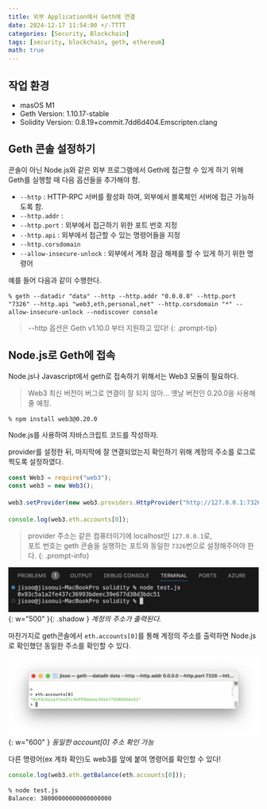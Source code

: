 ```yaml
---
title: 외부 Application에서 Geth에 연결
date: 2024-12-17 11:54:00 +/-TTTT
categories: [Security, Blockchain]
tags: [security, blockchain, geth, ethereum]
math: true
---
```


## 작업 환경

- masOS M1
- Geth Version: 1.10.17-stable
- Solidity Version: 0.8.19+commit.7dd6d404.Emscripten.clang

## Geth 콘솔 설정하기

콘솔이 아닌 Node.js와 같은 외부 프로그램에서 Geth에 접근할 수 있게 하기 위해 Geth를 실행할 때 다음 옵션들을 추가해야 함.

- `--http` : HTTP-RPC 서버를 활성화 하여, 외부에서 블록체인 서버에 접근 가능하도록 함.
- `--http.addr` : 
- `--http.port` : 외부에서 접근하기 위한 포트 번호 지정
- `--http.api` : 외부에서 접근할 수 있는 명령어들을 지정
- `--http.corsdomain`
- `--allow-insecure-unlock` : 외부에서 계좌 잠금 해제를 할 수 있게 하기 위한 명령어

예를 들어 다음과 같이 수행한다.
```shell
% geth --datadir "data" --http --http.addr "0.0.0.0" --http.port "7326" --http.api "web3,eth,personal,net" --http.corsdomain "*" --allow-insecure-unlock --nodiscover console
```

> --http 옵션은 Geth v1.10.0 부터 지원하고 있다!
{: .prompt-tip}

## Node.js로 Geth에 접속

Node.js나 Javascript에서 geth로 접속하기 위해서는 Web3 모듈이 필요하다.

> Web3 최신 버전이 버그로 연결이 잘 되지 않아... 옛날 버전인 0.20.0을 사용해줄 예정.

```shell
% npm install web3@0.20.0
```

Node.js를 사용하여 자바스크립트 코드를 작성하자.

provider를 설정한 뒤, 마지막에 잘 연결되었는지 확인하기 위해 계정의 주소를 로그로 찍도록 설정하였다.

```js
const Web3 = require("web3");
const web3 = new Web3();

web3.setProvider(new web3.providers.HttpProvider("http://127.0.0.1:7326"));

console.log(web3.eth.accounts[0]);
```

> provider 주소는 같은 컴퓨터이기에 localhost인 `127.0.0.1`로, <br>
> 포트 번호는 geth 콘솔을 실행하는 포트와 동일한 `7326`번으로 설정해주어야 한다.
{: .prompt-info}

![img](/assets/img/2024-12-17-geth-external-access/0.png){: w="500" }{: .shadow }
_계정의 주소가 출력된다._

마찬가지로 geth콘솔에서 `eth.accounts[0]`를 통해 계정의 주소를 출력하면 Node.js로 확인했던 동일한 주소를 확인할 수 있다.

![img](/assets/img/2024-12-17-geth-external-access/1.png){: w="600" }
_동일한 account[0] 주소 확인 가능_

다른 명령어(ex 계좌 확인)도 web3를 앞에 붙여 명령어를 확인할 수 있다!

```js
console.log(web3.eth.getBalance(eth.accounts[0]));
```

```shell
% node test.js
Balance: 38000000000000000000
```
